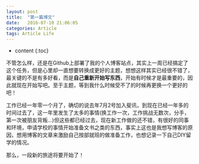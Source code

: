 ```yaml
---
layout: post
title:  "第一篇博文"
date:   2016-07-10 21:06:05
categories: Article
tags: Article Life
---
```


* content
{:toc}

不管怎么样，还是在Github上部署了我的个人博客站点，其实上一周已经搞定了这个任务，但是心里却一直想要转换成更好的主题，想想这样其实已经很不错了，最关键的不是有多好看，而是**自己重新开始写东西**，开始有时候才是最重要的，因此就现在开始写吧。至于主题，等到我什么时候受不了的时候再更换一个更好的吧！

工作已经一年零一个月了，确切的说去年7月2号加入斐讯，到现在已经一年多的时间过去了，这一年里发生了太多的事情(换工作一次，工作挑战无数次，分手，第一次被朋友背叛...)但这些都已经过去，现在新工作做的还不错，有很好的同事和环境，申请学校的事情开始准备文书之类的东西，事实上这也是我想写博客的原因，想用博客的文章来激励自己按部就班的做准备工作，也想记录一下自己DIY留学的情况。

那么，一段新的旅途将要开始了！

